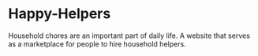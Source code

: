 # Happy-Helpers
Household chores are an important part of daily life. A website that serves as a marketplace for people to hire household helpers.
